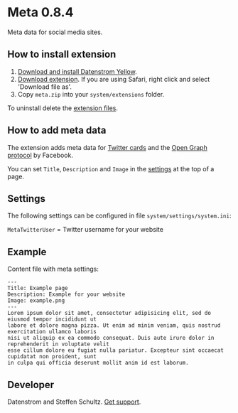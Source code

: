 Meta 0.8.4
==========
Meta data for social media sites.

## How to install extension

1. [Download and install Datenstrom Yellow](https://github.com/datenstrom/yellow/).
2. [Download extension](https://github.com/datenstrom/yellow-extensions/raw/master/zip/meta.zip). If you are using Safari, right click and select 'Download file as'.
3. Copy `meta.zip` into your `system/extensions` folder.

To uninstall delete the [extension files](extension.ini).

## How to add meta data

The extension adds meta data for [Twitter cards](https://developer.twitter.com/en/docs/tweets/optimize-with-cards/overview/abouts-cards) and the [Open Graph protocol](http://ogp.me/) by Facebook. 

You can set `Title`, `Description` and `Image` in the [settings](https://developers.datenstrom.se/help/markdown-cheat-sheet#settings) at the top of a page.

## Settings

The following settings can be configured in file `system/settings/system.ini`:

`MetaTwitterUser` = Twitter username for your website  

## Example

Content file with meta settings:

    ---
    Title: Example page
    Description: Example for your website
    Image: example.png
    ---
    Lorem ipsum dolor sit amet, consectetur adipisicing elit, sed do eiusmod tempor incididunt ut 
    labore et dolore magna pizza. Ut enim ad minim veniam, quis nostrud exercitation ullamco laboris 
    nisi ut aliquip ex ea commodo consequat. Duis aute irure dolor in reprehenderit in voluptate velit 
    esse cillum dolore eu fugiat nulla pariatur. Excepteur sint occaecat cupidatat non proident, sunt 
    in culpa qui officia deserunt mollit anim id est laborum.

## Developer

Datenstrom and Steffen Schultz. [Get support](https://developers.datenstrom.se/help/support).
